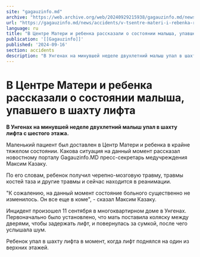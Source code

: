 ```yaml
---
site: "gagauzinfo.md"
archive: "https://web.archive.org/web/20240929215938/gagauzinfo.md/news/accidents/v-tsentre-materi-i-rebenka-rasskazali-o-sostoyanii-malisha-upavshego-v-shahtu-lifta"
url: "https://gagauzinfo.md/news/accidents/v-tsentre-materi-i-rebenka-rasskazali-o-sostoyanii-malisha-upavshego-v-shahtu-lifta"
language: ru
title: "В Центре Матери и ребенка рассказали о состоянии малыша, упавшего в шахту лифта"
publication: '[[Gagauzinfo]]'
published: '2024-09-16'
section: accidents
description: "В Унгенах на минувшей неделе двухлетний малыш упал в шахту лифта с шестого этажа."
---
```


# В Центре Матери и ребенка рассказали о состоянии малыша, упавшего в шахту лифта

**В Унгенах на минувшей неделе двухлетний малыш упал в шахту лифта с шестого этажа.**

Маленький пациент был доставлен в Центр Матери и ребенка в крайне тяжелом состоянии. Какова ситуация на данный момент рассказал новостному порталу Gagauzinfo.MD пресс-секретарь медучреждения Максим Казаку.

По его словам, ребенок получил черепно-мозговую травму, травмы костей таза и другие травмы и сейчас находится в реанимации.

"К сожалению, на данный момент состояние больного существенно не изменилось. Он все еще в коме", - сказал Максим Казаку.

Инцидент произошел 11 сентября в многоквартирном доме в Унгенах. Первоначально было установлено, что мать поставила коляску между дверями, чтобы задержать лифт, и повернулась за сумкой, после чего услышала шум.

Ребенок упал в шахту лифта в момент, когда лифт поднялся на один из верхних этажей.